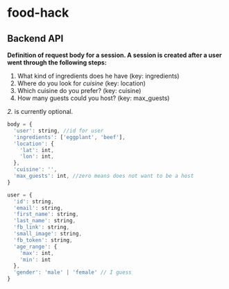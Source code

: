 # food-hack

## Backend API

**Definition of request body for a session. A session is created after a user went through the following steps:**

1. What kind of ingredients does he have (key: ingredients)
2. Where do you look for *cuisine* (key: location)
3. Which cuisine do you prefer? (key: cuisine)
4. How many guests could you host? (key: max_guests)

*2.* is currently optional.

```javascript
body = {
  'user': string, //id for user
  'ingredients': ['eggplant', 'beef'],
  'location': {
    'lat': int,
    'lon': int,
  },
  'cuisine': '',
  'max_guests': int, //zero means does not want to be a host
}
```

```javascript
user = {
  'id': string,
  'email': string,
  'first_name': string,
  'last_name': string,
  'fb_link': string,
  'small_image': string,
  'fb_token': string,
  'age_range': {
    'max': int,
    'min': int
  },
  'gender': 'male' | 'female' // I guess
}
```
